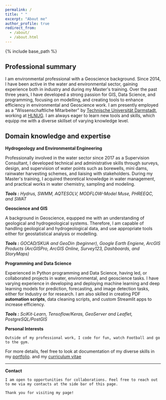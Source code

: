 ```yaml
---
permalink: /
title: " "
excerpt: "About me"
author_profile: true
redirect_from: 
  - /about/
  - /about.html
---
```


{% include base_path %}

## Professional summary

I am environmental professional with a Geoscience background. Since 2014, I have been active in the water and environmental sector, gaining experience both in industry and during my Master's training. Over the past three years, I have developed a strong passion for GIS, Data Science, and programming, focusing on modelling, and creating tools to enhance efficiency in environmental and Geoscience work. I am presently employed as a “Wissenschaftliche Mitarbeiter” by [Technische Universität Darmstadt](https://www.geo.tu-darmstadt.de/ingenieurgeologie/index.en.jsp), working at [HLNUG](https://www.hlnug.de). I am always eager to learn new tools and skills, which equipp me with a diverse skillset of varying knowledge level.


## Domain knowledge and expertise

**Hydrogeology and Environmental Engineering**

Professionally involved in the water sector since 2017 as a Supervision Consultant, I developed technical and administrative skills through surveys, design, and supervision of water points such as borewells, mini dams, rainwater harvesting schemes, and liaising with stakeholders. During my Master's training, I acquired theoretical knowledge in water management, and practical works in water chemistry, sampling and modeling.

  ***Tools :*** *Hydrus, SWMM, AQTESOLV, MODFLOW-Model Muse, PHREEQC, and SWAT*

**Geoscience and GIS**

A background in Geoscience, equpped me with an understanding of geological and hydrogeological systems. Therefore, I am capable of handling geological and hydrogeological data, and use appropriate tools either for geostatistical analysis or modelling. 

  ***Tools :*** *GOCAD/SKUA and GeoDin (beginner), Google Earth Engiene, ArcGIS Products (ArcGISPro, ArcGIS Online, Survey123, Dashboards, and StoryMaps)*

**Programming and Data Science**

Experienced in Python programming and Data Science, having led, or collaborated projects in water, environmental, and geoscience tasks. I have varying experience in developing and deploying machine learning and deep learning models for prediction, forecasting, and image detection tasks, either for Industry or for research. I am also skilled in creating PDF **automation scripts**, data cleaning scripts, and custom Streamlit apps to increase efficiency.

  ***Tools :*** *SciKit-Learn, Tensoflow/Keras, GeoServer and Leaflet, PostgreSQL/PostGIS*


**Personal Interests**

    Outside of my professional work, I code for fun, watch Football and go to the gym.


  For more details, feel free to look at documentation of my diverse skills in my [portfolio](https://gbondo-am.github.io/portfolio/). and my  [curriculum vitae](https://gbondo-am.github.io/cv/)

-------------------------------------------------------------
**Contact**

    I am open to opportunities for collaborations. Feel free to reach out to me via my contacts at the side bar of this page.

    Thank you for visiting my page!
